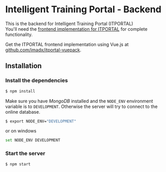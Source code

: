 # Intelligent Training Portal - Backend

This is the backend for Intelligent Training Portal (ITPORTAL)  
You'll need the [frontend implementation for ITPORTAL](https://github.com/imadx/itportal-vuepack) for complete functionality.

Get the ITPORTAL frontend implementation using Vue.js at  [github.com/imadx/itportal-vuepack](https://github.com/imadx/itportal-vuepack).  

## Installation

### Install the dependencies
```bash
$ npm install
```
Make sure you have *MongoDB* installed and the `NODE_ENV` environment variable is to  `DEVELOPMENT`. Otherwise the server will try to connect to the online database.

```bash
$ export NODE_ENV="DEVELOPMENT" 
```

or on windows
```bash
set NODE_ENV DEVELOPMENT
```
### Start the server

```bash
$ npm start
```
